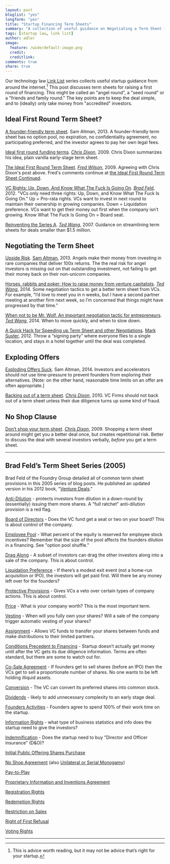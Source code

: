 ```yaml
---
layout: post
bloglist: "yes"
longform: "yes"
title: "Startup Financing Term Sheets"
summary: "A collection of useful guidance on Negotiating a Term Sheet for Seed and Series A rounds."
tags: [startup law, link list]
author: adler
image:
  feature: /wide/default-image.png
  credit:
  creditlink:
comments: true
share: true
---
```



Our technology law [Link List](/tags/#link+list) series collects useful startup guidance from around the internet.[^1]  This post discusses term sheets for raising a first round of financing. This might be called an "angel round", a "seed round" or a "friends and family round." The key points are to keep the deal simple, and to (ideally) only take money from "accredited" investors. 

[^1]: This is advice worth reading, but it may not be advice that’s right for your startup.




## Ideal First Round Term Sheet? 

[A founder-friendly term sheet](http://blog.samaltman.com/a-founder-friendly-term-sheet). Sam Altman, 2013. A founder-friendly term sheet has no option pool, no expiration, no confidentiality agreement, no participating preferred, and the investor agrees to pay her own legal fees. 

[Ideal first round funding terms](http://cdixon.org/2009/08/16/ideal-first-round-funding-terms/). [*Chris Dixon*](https://twitter.com/cdixon), 2009. Chris Dixon summarizes his idea, plain vanilla early-stage term sheet. 

[The Ideal First Round Term Sheet](http://avc.com/2009/08/the-ideal-first-round-term-sheet/). [*Fred Wilson*](https://twitter.com/fredwilson), 2009. Agreeing with Chris Dixon's post above.  Fred's comments continue at [the Ideal First Round Term Sheet Continued](http://avc.com/2009/08/the-ideal-first-round-term-sheet-continued/). 


[VC Rights: Up, Down, And Know What The Fuck Is Going On](http://www.feld.com/archives/2012/05/vc-rights-up-down-and-know-what-the-fuck-is-going-on.html). [*Brad Feld*](https://twitter.com/bfeld), 2012. "VCs only need three rights: Up, Down, and Know What The Fuck Is Going On." Up = Pro-rata rights. VCs want to invest in next round to maintain their ownership in growing companies. Down = Liquidation preference. VCs want to get their money out first when the company isn’t growing. Know What The Fuck Is Going On = Board seat. 

[Reinventing the Series A](http://venturebeat.com/2007/09/17/reinventing-the-series-a/). [*Ted Wang*](https://twitter.com/twang), 2007. Guidance on streamlining term sheets for deals smaller than $1.5 million.  

## Negotiating the Term Sheet

[Upside Risk](http://blog.samaltman.com/upside-risk). [Sam Altman](https://twitter.com/sama), 2013. Angels make their money from investing in rare companies that deliver 100x returns. The the real risk for angel investors is missing out on that outstanding investment, not failing to get their money back on their non-unicorn companies. 

[Horses, rabbits and poker: How to raise money from venture capitalists](https://medium.com/@twang/horses-rabbits-and-poker-b00d1bd56210). [*Ted Wang*](https://twitter.com/twang), 2014.  Some negotiation tactics to get a better term sheet from VCs. For example, “I’d love to meet you in n weeks, but I have a second partner meeting at another firm next week, so I’m concerned that things might have progressed by that time.” 

[When not to be Mr. Wolf. An important negotiation tactic for entrepreneurs](https://medium.com/@twang/when-not-to-be-mr-wolf-e56275211dd1).  [*Ted Wang*](https://twitter.com/twang), 2014. When to move quickly, and when to slow down. 


[A Quick Hack for Speeding up Term Sheet and other Negotiations](http://www.bothsidesofthetable.com/2012/03/17/a-quick-hack-for-speeding-up-term-sheet-and-other-negotiations/). [Mark Suster](https://twitter.com/msuster), 2012. Throw a “signing party” where everyone flies to a single location, and stays in a hotel together until the deal was completed. 


## Exploding Offers

[Exploding Offers Suck](http://blog.ycombinator.com/exploding-offers-suck). Sam Altman, 2014. Investors and accelerators should not use time-pressure to prevent founders from exploring their alternatives. [Note: on the other hand, reasonable time limits on an offer are often appropriate.] 

[Backing out of a term sheet](http://cdixon.org/2010/02/03/backing-out-of-a-term-sheet/). [*Chris Dixon*](https://twitter.com/cdixon), 2010. VC Firms should not back out of a term sheet unless their due diligence turns up some kind of fraud. 

## No Shop Clause 

[Don’t shop your term sheet](http://cdixon.org/2009/09/02/dont-shop-your-term-sheet/). [*Chris Dixon*](https://twitter.com/cdixon), 2009. Shopping a term sheet around might get you a better deal once, but creates repetitional risk. Better to discuss the deal with several investors verbally, *before* you get a term sheet. 



- - - 

## Brad Feld’s Term Sheet Series (2005)

Brad Feld of the Foundry Group detailed all of common term sheet provisions in this 2005 series of blog posts. He published an updated version in his 2012 book, "[Venture Deals](http://www.amazon.com/Venture-Deals-Smarter-Lawyer-Capitalist/dp/1118443616)." 

[Anti-Dilution](http://feld.com/archives/2005/03/term-sheet-anti-dilution.html) - protects investors from dilution in a down-round by (essentially) issuing them more shares. A "full ratchet" anti-dilution provision is a red flag. 

[Board of Directors](http://www.feld.com/archives/2005/01/term-sheet-board-of-directors.html) - Does the VC fund get a seat or two on your board? This is about control of the company. 

[Employee Pool](http://feld.com/archives/2005/07/term-sheet-voting-rights-and-employee-pool.html) - What percent of the equity is reserved for employee stock incentives? Remember that the size of the pool affects the founders dilution in a financing. See "option pool shuffle."

[Drag Along](http://feld.com/archives/2005/02/term-sheet-drag-along.html) - A subset of investors can drag the other investors along into a sale of the company. This is about control. 

[Liquidation Preference](http://feld.com/archives/2005/01/term-sheet-liquidation-preference.html) - If there’s a modest exit event (not a home-run acquisition or IPO), the investors will get paid first. Will there be any money left over for the founders? 

[Protective Provisions](http://www.feld.com/archives/2005/01/term-sheet-protective-provisions.html) - Gives VCs a veto over certain types of company actions. This is about control. 

[Price](http://feld.com/archives/2005/01/term-sheet-price.html) - What is your company worth? This is the most important term. 

[Vesting](http://feld.com/archives/2005/05/term-sheet-vesting.html) - When will you fully own your shares? Will a sale of the company trigger automatic vesting of your shares? 

[Assignment](http://feld.com/archives/2005/08/term-sheet-indemnification-and-assignment.html) - Allows VC funds to transfer your shares between funds and make distributions to their limited partners.  

[Conditions Precedent to Financing](http://feld.com/archives/2005/04/term-sheet-conditions-precedent-to-financing.html) - Startup doesn’t actually get money until after the VC gets its due diligence information. Terms are often standard, but there are some to watch out for.

[Co-Sale Agreement](http://feld.com/archives/2005/07/term-sheet-restriction-on-sales-proprietary-inventions-and-co-sale-agreement.html) - If founders get to sell shares (before an IPO) then the VCs get to sell a proportionate number of shares. No one wants to be left holding illiquid assets. 

[Conversion](http://feld.com/archives/2005/04/term-sheet-conversion.html) - The VC can convert its preferred shares into common stock.

[Dividends](http://feld.com/archives/2005/03/term-sheet-dividends.html) - likely to add unnecessary complexity to an early stage deal. 

[Founders Activities](http://feld.com/archives/2005/07/term-sheet-founders-activities.html) - Founders agree to spend 100% of their work time on the startup. 

[Information Rights](http://feld.com/archives/2005/06/term-sheet-information-and-registration-rights.html) - what type of business statistics and info does the startup need to give the investors? 

[Indemnification](http://feld.com/archives/2005/08/term-sheet-indemnification-and-assignment.html) - Does the startup need to buy "Director and Officer insurance"  (D&O)? 

[Initial Public Offering Shares Purchase](http://feld.com/archives/2005/07/term-sheet-initial-public-offering-shares-purchase.html)

[No Shop Agreement](http://feld.com/archives/2005/08/term-sheet-no-shop-agreement.html) (also [Unilateral or Serial Monogamy](http://www.feld.com/archives/2005/08/unilateral_or_s.html))

[Pay-to-Play](http://feld.com/archives/2005/03/term-sheet-pay-to-play.html)

[Proprietary Information and Inventions Agreement](http://feld.com/archives/2005/07/term-sheet-restriction-on-sales-proprietary-inventions-and-co-sale-agreement.html)

[Registration Rights](http://feld.com/archives/2005/06/term-sheet-information-and-registration-rights.html)

[Redemption Rights](http://feld.com/archives/2005/03/term-sheet-redemption-rights.html)

[Restriction on Sales](http://feld.com/archives/2005/07/term-sheet-restriction-on-sales-proprietary-inventions-and-co-sale-agreement.html)

[Right of First Refusal](http://feld.com/archives/2005/06/term-sheet-right-of-first-refusal.html)

[Voting Rights](http://feld.com/archives/2005/07/term-sheet-voting-rights-and-employee-pool.html)

- - - 
